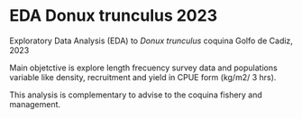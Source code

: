 # EDA Donux trunculus 2023

Exploratory Data Analysis (EDA) to *Donux trunculus* coquina Golfo de Cadiz, 2023

Main objetctive is explore length frecuency survey data and populations variable like density, recruitment and yield in CPUE form (kg/m2/ 3 hrs).

This analysis is complementary to advise to the coquina fishery and management.
